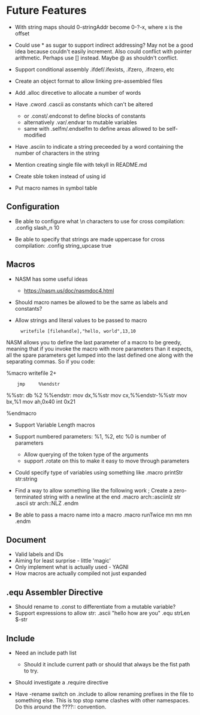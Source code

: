 # Future Features

* With string maps should 0-stringAddr become 0-?-x, where x is the offset

* Could use * as sugar to support indirect addressing? May not be a good idea because couldn't easily increment.  Also could conflict with pointer arithmetic. Perhaps use [] instead.  Maybe @ as shouldn't conflict.

* Support conditional assembly .ifdef/.ifexists, .ifzero, .ifnzero, etc

* Create an object format to allow linking pre-assembled files

* Add .alloc direcetive to allocate a number of words

* Have .cword .cascii as constants which can't be altered
  - or .const/.endconst to define blocks of constants
  - alternatively .var/.endvar to mutable variables
  - same with .selfm/.endselfm to define areas allowed
    to be self-modified

* Have .asciin to indicate a string preceeded by a word containing the
  number of characters in the string

* Mention creating single file with tekyll in README.md

* Create sble token instead of using id

* Put macro names in symbol table


## Configuration

* Be able to configure what \n characters to use for
  cross compilation:  .config slash_n 10

* Be able to specify that strings are made uppercase for cross
  compilation:   .config string_upcase true


## Macros

* NASM has some useful ideas
  - https://nasm.us/doc/nasmdoc4.html
* Should macro names be allowed to be the same as labels and constants?
* Allow strings and literal values to be passed to macro


        writefile [filehandle],"hello, world",13,10

NASM allows you to define the last parameter of a macro to be greedy, meaning that if you invoke the macro with more parameters than it expects, all the spare parameters get lumped into the last defined one along with the separating commas. So if you code:

%macro  writefile 2+

        jmp     %%endstr
  %%str:        db      %2
  %%endstr:
        mov     dx,%%str
        mov     cx,%%endstr-%%str
        mov     bx,%1
        mov     ah,0x40
        int     0x21

%endmacro

* Support Variable Length macros

* Support numbered parameters: %1, %2, etc
  %0 is number of parameters
  - Allow querying of the token type of the arguments
  - support .rotate on this to make it easy to move
    through parameters

* Could specify type of variables using something like
  .macro     printStr str:string


* Find a way to allow something like the following work
  ; Create a zero-terminated string with a newline at the end
  .macro      arch::asciinlz str
              .ascii str
              arch::NLZ
  .endm


* Be able to pass a macro name into a macro
  .macro     runTwice mn
             mn
             mn
  .endm


## Document
* Valid labels and IDs
* Aiming for least surprise - little 'magic'
* Only implement what is actually used - YAGNI
* How macros are actually compiled not just expanded


## .equ Assembler Directive

* Should rename to .const to differentiate from a mutable variable?
* Support expressions to allow
  str:   .ascii  "hello how are you"
  .equ   strLen $-str

## Include

* Need an include path list
  - Should it include current path or should that always be the fist path
    to try.

* Should investigate a .require directive

* Have -rename switch on .include to allow renaming prefixes
  in the file to something else.  This is top stop name clashes with
  other namespaces.  Do this around the ????:: convention.
